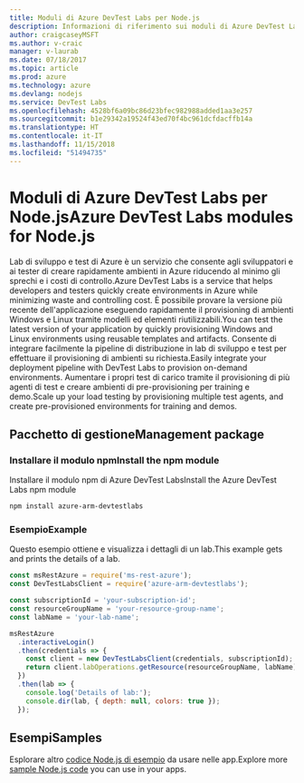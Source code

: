 ```yaml
---
title: Moduli di Azure DevTest Labs per Node.js
description: Informazioni di riferimento sui moduli di Azure DevTest Labs per Node.js
author: craigcaseyMSFT
ms.author: v-craic
manager: v-laurab
ms.date: 07/18/2017
ms.topic: article
ms.prod: azure
ms.technology: azure
ms.devlang: nodejs
ms.service: DevTest Labs
ms.openlocfilehash: 4528bf6a09bc86d23bfec982988added1aa3e257
ms.sourcegitcommit: b1e29342a19524f43ed70f4bc961dcfdacffb14a
ms.translationtype: HT
ms.contentlocale: it-IT
ms.lasthandoff: 11/15/2018
ms.locfileid: "51494735"
---
```

# <a name="azure-devtest-labs-modules-for-nodejs"></a><span data-ttu-id="ccb9b-103">Moduli di Azure DevTest Labs per Node.js</span><span class="sxs-lookup"><span data-stu-id="ccb9b-103">Azure DevTest Labs modules for Node.js</span></span>

<span data-ttu-id="ccb9b-104">Lab di sviluppo e test di Azure è un servizio che consente agli sviluppatori e ai tester di creare rapidamente ambienti in Azure riducendo al minimo gli sprechi e i costi di controllo.</span><span class="sxs-lookup"><span data-stu-id="ccb9b-104">Azure DevTest Labs is a service that helps developers and testers quickly create environments in Azure while minimizing waste and controlling cost.</span></span> <span data-ttu-id="ccb9b-105">È possibile provare la versione più recente dell'applicazione eseguendo rapidamente il provisioning di ambienti Windows e Linux tramite modelli ed elementi riutilizzabili.</span><span class="sxs-lookup"><span data-stu-id="ccb9b-105">You can test the latest version of your application by quickly provisioning Windows and Linux environments using reusable templates and artifacts.</span></span> <span data-ttu-id="ccb9b-106">Consente di integrare facilmente la pipeline di distribuzione in lab di sviluppo e test per effettuare il provisioning di ambienti su richiesta.</span><span class="sxs-lookup"><span data-stu-id="ccb9b-106">Easily integrate your deployment pipeline with DevTest Labs to provision on-demand environments.</span></span> <span data-ttu-id="ccb9b-107">Aumentare i propri test di carico tramite il provisioning di più agenti di test e creare ambienti di pre-provisioning per training e demo.</span><span class="sxs-lookup"><span data-stu-id="ccb9b-107">Scale up your load testing by provisioning multiple test agents, and create pre-provisioned environments for training and demos.</span></span>

## <a name="management-package"></a><span data-ttu-id="ccb9b-108">Pacchetto di gestione</span><span class="sxs-lookup"><span data-stu-id="ccb9b-108">Management package</span></span>

### <a name="install-the-npm-module"></a><span data-ttu-id="ccb9b-109">Installare il modulo npm</span><span class="sxs-lookup"><span data-stu-id="ccb9b-109">Install the npm module</span></span>

<span data-ttu-id="ccb9b-110">Installare il modulo npm di Azure DevTest Labs</span><span class="sxs-lookup"><span data-stu-id="ccb9b-110">Install the Azure DevTest Labs npm module</span></span>

```bash
npm install azure-arm-devtestlabs
```

### <a name="example"></a><span data-ttu-id="ccb9b-111">Esempio</span><span class="sxs-lookup"><span data-stu-id="ccb9b-111">Example</span></span>

<span data-ttu-id="ccb9b-112">Questo esempio ottiene e visualizza i dettagli di un lab.</span><span class="sxs-lookup"><span data-stu-id="ccb9b-112">This example gets and prints the details of a lab.</span></span>

```javascript
const msRestAzure = require('ms-rest-azure');
const DevTestLabsClient = require('azure-arm-devtestlabs');

const subscriptionId = 'your-subscription-id';
const resourceGroupName = 'your-resource-group-name';
const labName = 'your-lab-name';

msRestAzure
  .interactiveLogin()
  .then(credentials => {
    const client = new DevTestLabsClient(credentials, subscriptionId);
    return client.labOperations.getResource(resourceGroupName, labName);
  })
  .then(lab => {
    console.log('Details of lab:');
    console.dir(lab, { depth: null, colors: true });
  });
```

## <a name="samples"></a><span data-ttu-id="ccb9b-113">Esempi</span><span class="sxs-lookup"><span data-stu-id="ccb9b-113">Samples</span></span>

<span data-ttu-id="ccb9b-114">Esplorare altro [codice Node.js di esempio](https://azure.microsoft.com/resources/samples/?platform=nodejs) da usare nelle app.</span><span class="sxs-lookup"><span data-stu-id="ccb9b-114">Explore more [sample Node.js code](https://azure.microsoft.com/resources/samples/?platform=nodejs) you can use in your apps.</span></span>
